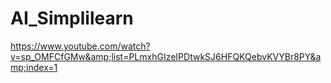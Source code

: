 # AI_Simplilearn
https://www.youtube.com/watch?v=sp_OMFCfGMw&amp;list=PLmxhGIzeIPDtwkSJ6HFQKQebvKVYBr8PY&amp;index=1
